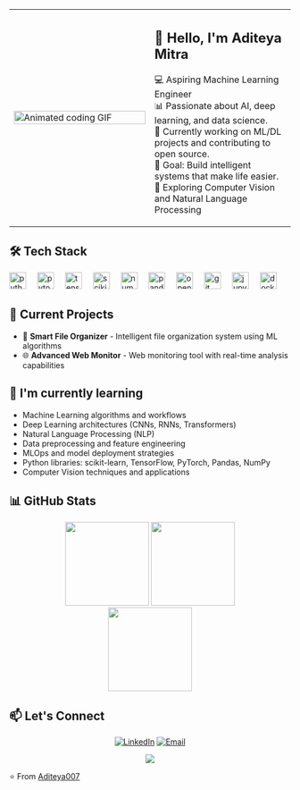 <table>
  <tr>
    <td width="50%">
      <img src="https://media4.giphy.com/media/ramBbsu5kGc8AJHd1h/giphy.gif" alt="Animated coding GIF" width="100%" />
    </td>
    <td width="50%">
      <h2>👋 Hello, I'm Aditeya Mitra</h2>
      <p>
        💻 Aspiring Machine Learning Engineer <br>
        📊 Passionate about AI, deep learning, and data science.<br>
        🚀 Currently working on ML/DL projects and contributing to open source.<br>
        🎯 Goal: Build intelligent systems that make life easier.<br>
        🌱 Exploring Computer Vision and Natural Language Processing
      </p>
    </td>
  </tr>
</table>

## 🛠️ Tech Stack

<div align="left" style="margin-bottom: 30px;">
  <img src="https://cdn.jsdelivr.net/gh/devicons/devicon/icons/python/python-original.svg" height="30" alt="python logo"  />
  <img width="12" />
  <img src="https://cdn.jsdelivr.net/gh/devicons/devicon/icons/pytorch/pytorch-original.svg" height="30" alt="pytorch logo"  />
  <img width="12" />
  <img src="https://cdn.jsdelivr.net/gh/devicons/devicon/icons/tensorflow/tensorflow-original.svg" height="30" alt="tensorflow logo"  />
  <img width="12" />
  <img src="https://upload.wikimedia.org/wikipedia/commons/0/05/Scikit_learn_logo_small.svg" height="30" alt="scikit-learn logo"  />
  <img width="12" />
  <img src="https://cdn.jsdelivr.net/gh/devicons/devicon/icons/numpy/numpy-original.svg" height="30" alt="numpy logo"  />
  <img width="12" />
  <img src="https://cdn.jsdelivr.net/gh/devicons/devicon/icons/pandas/pandas-original.svg" height="30" alt="pandas logo"  />
  <img width="12" />
  <img src="https://cdn.jsdelivr.net/gh/devicons/devicon/icons/opencv/opencv-original.svg" height="30" alt="opencv logo"  />
  <img width="12" />
  <img src="https://cdn.jsdelivr.net/gh/devicons/devicon/icons/git/git-original.svg" height="30" alt="git logo"  />
  <img width="12" />
  <img src="https://cdn.jsdelivr.net/gh/devicons/devicon/icons/jupyter/jupyter-original.svg" height="30" alt="jupyter logo"  />
  <img width="12" />
  <img src="https://cdn.jsdelivr.net/gh/devicons/devicon/icons/docker/docker-original.svg" height="30" alt="docker logo"  />
</div>

## 🔭 Current Projects

- 📁 **Smart File Organizer** - Intelligent file organization system using ML algorithms
- 🌐 **Advanced Web Monitor** - Web monitoring tool with real-time analysis capabilities

## 🌱 I'm currently learning

- Machine Learning algorithms and workflows
- Deep Learning architectures (CNNs, RNNs, Transformers)
- Natural Language Processing (NLP)
- Data preprocessing and feature engineering
- MLOps and model deployment strategies
- Python libraries: scikit-learn, TensorFlow, PyTorch, Pandas, NumPy
- Computer Vision techniques and applications

## 📊 GitHub Stats

<div align="center">
  <img src="https://github-readme-stats.vercel.app/api?username=Aditeya007&hide_title=false&hide_rank=false&show_icons=true&include_all_commits=true&count_private=true&disable_animations=false&theme=dracula&locale=en&hide_border=false" height="150" />
  <img src="https://github-readme-stats.vercel.app/api/top-langs?username=Aditeya007&locale=en&hide_title=false&layout=compact&card_width=320&langs_count=5&theme=dracula&hide_border=false" height="150" />
</div>

<div align="center">
  <img src="https://github-readme-streak-stats.herokuapp.com/?user=Aditeya007&theme=dracula&hide_border=false" height="150" />
</div>


## 📫 Let's Connect

<div align="center">
  
[![LinkedIn](https://img.shields.io/badge/LinkedIn-0077B5?style=for-the-badge&logo=linkedin&logoColor=white)](https://www.linkedin.com/in/aditeya-mitra-299520339)
[![Email](https://img.shields.io/badge/Email-D14836?style=for-the-badge&logo=gmail&logoColor=white)](mailto:aditeyamitra.kol@gmail.com)

</div>



<div align="center">
  <img src="https://komarev.com/ghpvc/?username=Aditeya007&color=blueviolet&style=flat-square&label=Profile+Views" />
</div>

⭐️ From [Aditeya007](https://github.com/Aditeya007)
